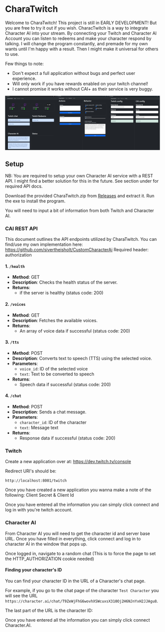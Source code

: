 # CharaTwitch

Welcome to CharaTwitch! This project is still in EARLY DEVELOPMENT! But you are free to try it out if you wish.
CharacTwitch is a way to integrate Character AI into your stream. By connecting your Twitch and Character AI Account you can listen to redeems and make your character respond by talking.
I will change the program constantly, and premade for my own wants until I'm happy with a result. Then I might make it universal for others to use.

Few things to note:

- Don't expect a full application without bugs and perfect user experience.
- Will only work if you have rewards enabled on your twitch channel!
- I cannot promise it works without CAI+ as their service is very buggy.

![Imgur](https://github.com/sivertheisholt/CharaTwitch/blob/main/assets/CharaTwitchFull.png)

## Setup

NB: You are required to setup your own Character AI service with a REST API. I might find a better solution for this in the future. See section under for required API docs.

Download the provided CharaTwitch.zip from [Releases](https://github.com/sivertheisholt/CharaTwitch/releases) and extract it. Run the exe to install the program.

You will need to input a bit of information from both Twitch and Character AI.

### CAI REST API

This document outlines the API endpoints utilized by CharaTwitch.
You can find/use my own implementation here: https://github.com/sivertheisholt/CustomCharacterAi
Required header: authorization

#### 1. `/health`

- **Method**: GET
- **Description**: Checks the health status of the server.
- **Returns**:
  - if the server is healthy (status code: 200)

#### 2. `/voices`

- **Method**: GET
- **Description**: Fetches the available voices.
- **Returns**:
  - An array of voice data if successful (status code: 200)

#### 3. `/tts`

- **Method**: POST
- **Description**: Converts text to speech (TTS) using the selected voice.
- **Parameters**:
  - `voice_id`: ID of the selected voice
  - `text`: Text to be converted to speech
- **Returns**:
  - Speech data if successful (status code: 200)

#### 4. `/chat`

- **Method**: POST
- **Description**: Sends a chat message.
- **Parameters**:
  - `character_id`: ID of the character
  - `text`: Message text
- **Returns**:
  - Response data if successful (status code: 200)

### Twitch

Create a new application over at: https://dev.twitch.tv/console

Redirect URI's should be: 
```
http://localhost:8001/twitch
```
Once you have created a new application you wanna make a note of the following: Client Secret & Client Id

Once you have entered all the information you can simply click connect and log in with you're twitch account.

### Character AI

From Character AI you will need to get the character id and server base URL. Once you have filled in everything, click connect and log in to character AI in the window that pops up.

Once logged in, navigate to a random chat (This is to force the page to set the HTTP_AUTHORIZATION cookie needed)

#### Finding your character's ID

You can find your character ID in the URL of a Character's chat page.

For example, if you go to the chat page of the character `Test Character` you will see the URL `https://character.ai/chat/T9ZeWjFhG6wovhXSWcuxsX310Oj2H6NJnYxH2JJAgu8`.

The last part of the URL is the character ID:

Once you have entered all the information you can simply click connect Character.AI.
